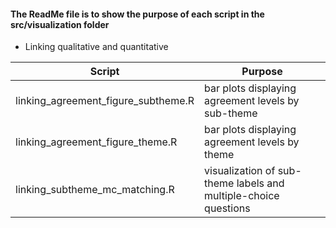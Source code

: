 #### The ReadMe file is to show the purpose of each script in the src/visualization folder


* Linking qualitative and quantitative

| Script | Purpose                                 |
|--------|----------------------------------------------------------------|
| linking_agreement_figure_subtheme.R | bar plots displaying agreement levels by sub-theme |
| linking_agreement_figure_theme.R| bar plots displaying agreement levels by theme |
| linking_subtheme_mc_matching.R | visualization of sub-theme labels and multiple-choice questions  |
 




